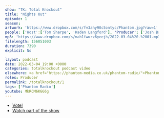 ```yaml
---
show: "TK: Total Knockout"
title: "Nights Out"
episode: 1
season: 
artwork: 'https://www.dropbox.com/s/fv3ahy90c5ontyc/Phantom.jpg?raw=1'
people: ['Host':['Tom Sharpe', 'Kaden Langford'], 'Producer': ['Josh Brunning']]
mp3: 'https://www.dropbox.com/s/mah1fwurz6yeejh/2022-03-04%20-%2001.mp3?raw=1'
filelength: 156051003
duration: 7390
explicit: No

layout: podcast
date: 2022-03-04 19:00 +0000
categories: totalknockout podcast video
elsewhere: <a href="https://phantom-media.co.uk/phantom-radio/">Phantom Media</a>
roles: Producer
permalink: /totalknockout/1
tags: ['Phantom Radio']
youtube: MkRCM6KGG6g
---
```


* [Vote!](https://twitter.com/PhantomMediaUS/status/1499843894300880902?s=20&t=czI-N1dzXEhYfkft5yP8pQ)
* [Watch part of the show](https://www.instagram.com/tv/Cas5NkZgGzA/?utm_source=ig_web_copy_link)
